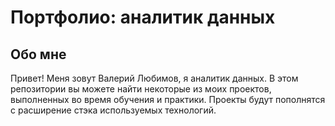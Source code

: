 # Портфолио: аналитик данных

## Обо мне

Привет! Меня зовут Валерий Любимов, я аналитик данных. В этом репозитории вы можете найти некоторые из моих проектов, выполненных во время обучения и практики. Проекты будут пополнятся с расширение стэка используемых технологий.
